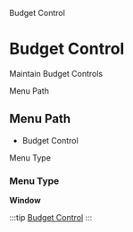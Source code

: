
Budget Control
# Budget Control


Maintain Budget Controls

Menu Path
## Menu Path



- Budget Control

Menu Type
### Menu Type

**Window**


:::tip
[Budget Control](functional-guide/window/window-budget-control.md)
:::